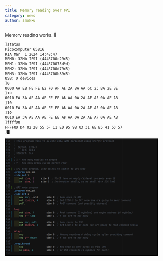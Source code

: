 ```yaml
---
title: Memory reading over QPI
category: news
author: smokku
---
```


Memory reading works. 🎉

```console
]status
Picocomputer 65816
RIA Mar  1 2024 14:48:47
MEM0: 32Mb ISSI (4448700c29d5)
MEM1: 32Mb ISSI (444870075d9d)
MEM2: 32Mb ISSI (4448700d79d5)
MEM3: 32Mb ISSI (4448700b39d5)
USB: 0 devices
]0
0000 AA EB FE FE E2 70 AF AE 2A 8A AA 6C 23 BA 2E BE
]10
0010 EA 3A AE AA AE FE EE AB AA 0A 2A AE AF 0A AE AB
]10
0010 EA 3A AE AA AE FE EE AB AA 0A 2A AE AF 0A AE AB
]10
0010 EA 3A AE AA AE FE EE AB AA 0A 2A AE AF 0A AE AB
]ffff00
FFFF00 D4 02 28 55 5F 11 ED 95 9B 03 31 6E B5 41 53 57
]█
```

![PIO assembly](/media/2024-03-01_PIO_assembly.png)

